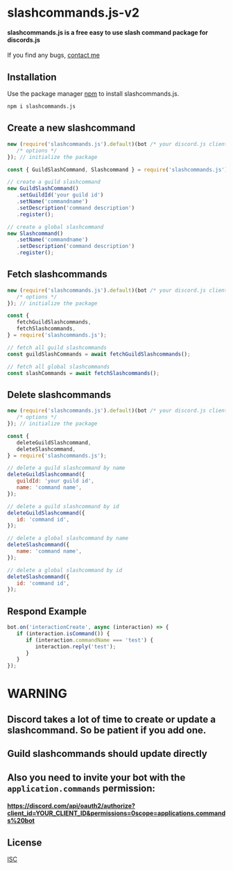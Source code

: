 # slashcommands.js-v2

#### slashcommands.js is a free easy to use slash command package for discords.js

If you find any bugs, [contact me](https://discord.mxgnus.de)

## Installation

Use the package manager [npm](https://nodejs.org/en/download/) to install slashcommands.js.

```bash
npm i slashcommands.js
```

## Create a new slashcommand

```javascript
new (require('slashcommands.js').default)(bot /* your discord.js client */, {
   /* options */
}); // initialize the package

const { GuildSlashCommand, Slashcommand } = require('slashcommands.js');

// create a guild slashcommand
new GuildSlashCommand()
   .setGuildId('your guild id')
   .setName('commandname')
   .setDescription('command description')
   .register();

// create a global slashcommand
new Slashcommand()
   .setName('commandname')
   .setDescription('command description')
   .register();
```

## Fetch slashcommands

```javascript
new (require('slashcommands.js').default)(bot /* your discord.js client */, {
   /* options */
}); // initialize the package

const {
   fetchGuildSlashcommands,
   fetchSlashcommands,
} = require('slashcommands.js');

// fetch all guild slashcommands
const guildSlashCommands = await fetchGuildSlashcommands();

// fetch all global slashcommands
const slashCommands = await fetchSlashcommands();
```

## Delete slashcommands

```javascript
new (require('slashcommands.js').default)(bot /* your discord.js client */, {
   /* options */
}); // initialize the package

const {
   deleteGuildSlashcommand,
   deleteSlashcommand,
} = require('slashcommands.js');

// delete a guild slashcommand by name
deleteGuildSlashcommand({
   guildId: 'your guild id',
   name: 'command name',
});

// delete a guild slashcommand by id
deleteGuildSlashcommand({
   id: 'command id',
});

// delete a global slashcommand by name
deleteSlashcommand({
   name: 'command name',
});

// delete a global slashcommand by id
deleteSlashcommand({
   id: 'command id',
});
```

## Respond Example

```javascript
bot.on('interactionCreate', async (interaction) => {
   if (interaction.isCommand()) {
      if (interaction.commandName === 'test') {
         interaction.reply('test');
      }
   }
});
```

# WARNING

## Discord takes a lot of time to create or update a slashcommand. So be patient if you add one.

## Guild slashcommands should update directly

## Also you need to invite your bot with the `application.commands` permission:

#### https://discord.com/api/oauth2/authorize?client_id=YOUR_CLIENT_ID&permissions=0scope=applications.commands%20bot

## License

[ISC](https://choosealicense.com/licenses/isc/)
